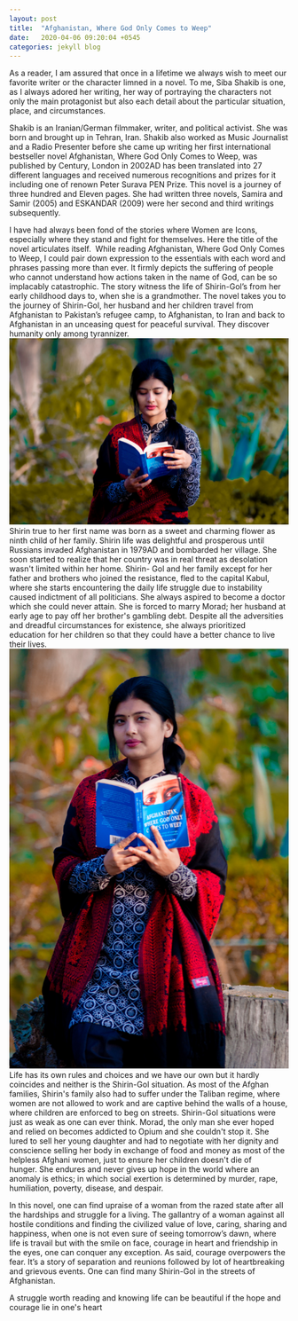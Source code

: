```yaml
---
layout: post
title:  "Afghanistan, Where God Only Comes to Weep"
date:   2020-04-06 09:20:04 +0545
categories: jekyll blog
---
```

As a reader, I am assured that once in a lifetime we always wish to meet our favorite writer or the character limned in a novel. To me, Siba Shakib is one, as I always adored her writing, her way of portraying the characters not only the main protagonist but also each detail about the particular situation, place, and circumstances. 



Shakib is an Iranian/German filmmaker, writer, and political activist. She was born and brought up in Tehran, Iran. Shakib also worked as Music Journalist and a Radio Presenter before she came up writing her first international bestseller novel Afghanistan, Where God Only Comes to Weep, was published by Century, London in 2002AD has been translated into 27 different languages and received numerous recognitions and prizes for it including one of renown Peter Surava PEN Prize. This novel is a journey of three hundred and Eleven pages. She had written three novels, Samira and Samir (2005) and ESKANDAR (2009) were her second and third writings subsequently. 

I have had always been fond of the stories where Women are Icons, especially where they stand and fight for themselves. Here the title of the novel articulates itself.  While reading Afghanistan, Where God Only Comes to Weep, I could pair down expression to the essentials with each word and phrases passing more than ever. It firmly depicts the suffering of people who cannot understand how actions taken in the name of God, can be so implacably catastrophic. The story witness the life of Shirin-Gol’s from her early childhood days to, when she is a grandmother. The novel takes you to the journey of Shirin-Gol, her husband and her children travel from Afghanistan to Pakistan’s refugee camp, to Afghanistan, to Iran and back to Afghanistan in an unceasing quest for peaceful survival. They discover humanity only among tyrannizer.  
![Result1](/images/image4.jpeg)
Shirin true to her first name was born as a sweet and charming flower as ninth child of her family. Shirin life was delightful and prosperous until Russians invaded Afghanistan in 1979AD and bombarded her village. She soon started to realize that her country was in real threat as desolation wasn't limited within her home. Shirin- Gol and her family except for her father and brothers who joined the resistance, fled to the capital Kabul, where she starts encountering the daily life struggle due to instability caused indictment of all politicians. She always aspired to become a doctor which she could never attain. She is forced to marry Morad; her husband at early age to pay off her brother's gambling debt. Despite all the adversities and dreadful circumstances for existence, she always prioritized education for her children so that they could have a better chance to live their lives.
![Result1](/images/image2.jpeg)
Life has its own rules and choices and we have our own but it hardly coincides and neither is the Shirin-Gol situation. As most of the Afghan families, Shirin's family also had to suffer under the Taliban regime, where women are not allowed to work and are captive behind the walls of a house, where children are enforced to beg on streets. Shirin-Gol situations were just as weak as one can ever think. Morad, the only man she ever hoped and relied on becomes addicted to Opium and she couldn't stop it. She lured to sell her young daughter and had to negotiate with her dignity and conscience selling her body in exchange of food and money as most of the helpless Afghani women, just to ensure her children doesn't die of hunger. She endures and never gives up hope in the world where an anomaly is ethics; in which social exertion is determined by murder, rape, humiliation, poverty, disease, and despair.

In this novel, one can find upraise of a woman from the razed state after all the hardships and struggle for a living. The gallantry of a woman against all hostile conditions and finding the civilized value of love, caring, sharing and happiness, when one is not even sure of seeing tomorrow’s dawn, where life is travail but with the smile on face, courage in heart and friendship in the eyes, one can conquer any exception. As said, courage overpowers the fear.  It’s a story of separation and reunions followed by lot of heartbreaking and grievous events. One can find many Shirin-Gol in the streets of Afghanistan.

A struggle worth reading and knowing life can be beautiful if the hope and courage lie in one's heart    







